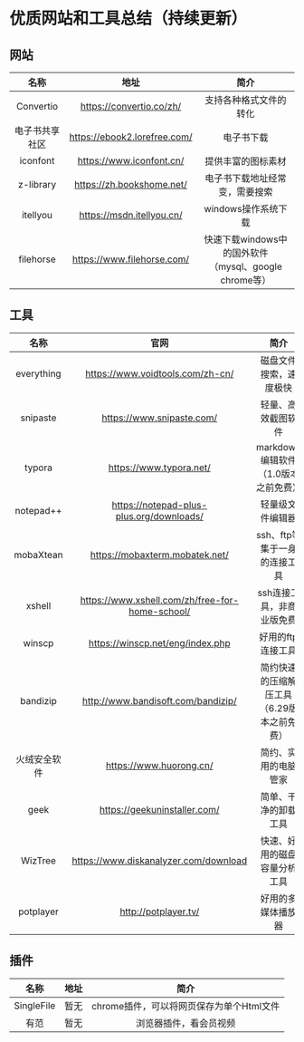 # 优质网站和工具总结（持续更新）

## 网站

|      名称      |             地址             |                         简介                          |
| :------------: | :--------------------------: | :---------------------------------------------------: |
|   Convertio    |   https://convertio.co/zh/   |                支持各种格式文件的转化                 |
| 电子书共享社区 | https://ebook2.lorefree.com/ |                      电子书下载                       |
|    iconfont    |   https://www.iconfont.cn/   |                  提供丰富的图标素材                   |
|   z-library    |  https://zh.bookshome.net/   |            电子书下载地址经常变，需要搜索             |
|    itellyou    |  https://msdn.itellyou.cn/   |                  windows操作系统下载                  |
|   filehorse    |  https://www.filehorse.com/  | 快速下载windows中的国外软件（mysql、google chrome等） |

## 工具

|     名称     |                      官网                       |                    简介                    |
| :----------: | :---------------------------------------------: | :----------------------------------------: |
|  everything  |        https://www.voidtools.com/zh-cn/         |           磁盘文件搜索，速度极快           |
|   snipaste   |            https://www.snipaste.com/            |             轻量、高效截图软件             |
|    typora    |             https://www.typora.net/             |    markdown编辑软件（1.0版本之前免费）     |
|  notepad++   |    https://notepad-plus-plus.org/downloads/     |              轻量级文件编辑器              |
|  mobaXtean   |         https://mobaxterm.mobatek.net/          |        ssh、ftp等集于一身的连接工具        |
|    xshell    | https://www.xshell.com/zh/free-for-home-school/ |         ssh连接工具，非商业版免费          |
|    winscp    |        https://winscp.net/eng/index.php         |             好用的ftp连接工具              |
|   bandizip   |       http://www.bandisoft.com/bandizip/        | 简约快速的压缩解压工具（6.29版本之前免费） |
| 火绒安全软件 |             https://www.huorong.cn/             |            简约、实用的电脑管家            |
|     geek     |          https://geekuninstaller.com/           |            简单、干净的卸载工具            |
|   WizTree    |      https://www.diskanalyzer.com/download      |        快速、好用的磁盘容量分析工具        |
|  potplayer   |              http://potplayer.tv/               |             好用的多媒体播放器             |

## 插件

|    名称    | 地址 |                   简介                   |
| :--------: | :--: | :--------------------------------------: |
| SingleFile | 暂无 | chrome插件，可以将网页保存为单个Html文件 |
|    有范    | 暂无 |          浏览器插件，看会员视频          |